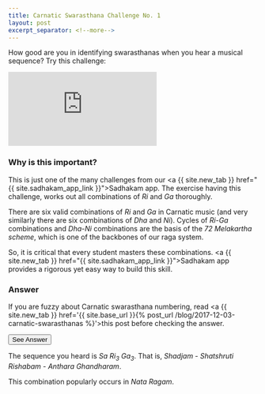 ```yaml
---
title: Carnatic Swarasthana Challenge No. 1
layout: post
excerpt_separator: <!--more-->
---
```


How good are you in identifying swarasthanas when you hear a musical sequence? Try this challenge:

<div class="embed-responsive embed-responsive-16by9 mb-3">
  <iframe class='embed-responsive-item' src="https://www.youtube-nocookie.com/embed/03OLXU-ei70" frameborder="0" allow="accelerometer; autoplay; encrypted-media; gyroscope; picture-in-picture" allowfullscreen></iframe>
</div>

### Why is this important?

This is just one of the many challenges from our <a {{ site.new_tab }} href="{{ site.sadhakam_app_link }}">Sadhakam app</a>. The exercise having this challenge, works out all combinations of <i>Ri</i> and <i>Ga</i> thoroughly.
<!--more--> 

There are six valid combinations of <i>Ri</i> and <i>Ga</i> in Carnatic music (and very similarly there are six combinations of <i>Dha</i> and <i>Ni</i>). Cycles of <i>Ri</i>-<i>Ga</i> combinations and <i>Dha</i>-<i>Ni</i> combinations are the basis of the <i>72 Melakartha scheme</i>, which is one of the backbones of our raga system.

So, it is critical that every student masters these combinations. <a {{ site.new_tab }} href="{{ site.sadhakam_app_link }}">Sadhakam</a> app provides a rigorous yet easy way to build this skill.

### Answer

If you are fuzzy about Carnatic swarasthana numbering, read <a {{ site.new_tab }} href='{{ site.base_url }}{% post_url /blog/2017-12-03-carnatic-swarasthanas %}'>this post</a> before checking the answer.

<button class='btn btn-primary' type='button' data-toggle='collapse' data-target='#answer-div' aria-expanded='false' aria-controls='answer-div'>See Answer</button>

<div class='collapse' id='answer-div'>
  <div class='card card-body'>
    <p>The sequence you heard is <i>Sa <i>Ri</i><sub>3</sub> <i>Ga</i><sub>3</sub></i>. That is, <i>Shadjam</i> - <i>Shatshruti <i>Ri</i>shabam</i> - <i>Anthara Ghandharam</i>.</p>
    <p class='no-trailing-space'>This combination popularly occurs in <i>Nata Ragam</i>.</p>
  </div>
</div>
